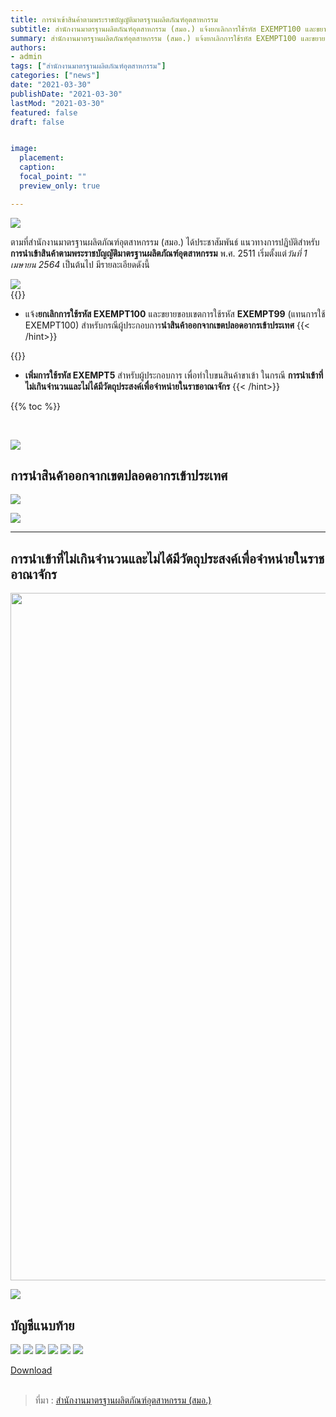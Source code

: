 ```yaml
---
title: การนำเข้าสินค้าตามพระราชบัญญัติมาตรฐานผลิตภัณฑ์อุตสาหกรรม
subtitle: สำนักงานมาตรฐานผลิตภัณฑ์อุตสาหกรรม (สมอ.) แจ้งยกเลิกการใช้รหัส EXEMPT100 และขยายขอบเขตการใช้รหัส EXEMPT99 (แทนการใช้  EXEMPT100)
summary: สำนักงานมาตรฐานผลิตภัณฑ์อุตสาหกรรม (สมอ.) แจ้งยกเลิกการใช้รหัส EXEMPT100 และขยายขอบเขตการใช้รหัส EXEMPT99 (แทนการใช้  EXEMPT100)
authors:
- admin
tags: ["สำนักงานมาตรฐานผลิตภัณฑ์อุตสาหกรรม"]
categories: ["news"]
date: "2021-03-30"
publishDate: "2021-03-30"
lastMod: "2021-03-30"
featured: false
draft: false


image:
  placement: 
  caption: 
  focal_point: ""
  preview_only: true

---
```


![](featured.png)
<br>


ตามที่สำนักงานมาตรฐานผลิตภัณฑ์อุตสาหกรรม (สมอ.) ได้ประชาสัมพันธ์ แนวทางการปฏิบัติสำหรับ **การนำเข้าสินค้าตามพระราชบัญญัติมาตรฐานผลิตภัณฑ์อุตสาหกรรม** พ.ศ. 2511 เริ่มตั้งแต่*วันที่ 1 เมษายน 2564* เป็นต้นไป มีรายละเอียดดังนี้

![](img-01.png)
<br>
{{<hint danger>}}
- แจ้ง**ยกเลิกการใช้รหัส EXEMPT100** และขยายขอบเขตการใช้รหัส **EXEMPT99** (แทนการใช้ EXEMPT100) สำหรับกรณีผู้ประกอบการ**นำสินค้าออกจากเขตปลอดอากรเข้าประเทศ**
{{< /hint>}}

{{<hint success>}}
- **เพิ่มการใช้รหัส EXEMPT5** สำหรับผู้ประกอบการ เพื่อทำใบขนสินค้าขาเข้า ในกรณี **การนำเข้าที่ไม่เกินจำนวนและไม่ได้มีวัตถุประสงค์เพื่อจำหน่ายในราชอาณาจักร**
{{< /hint>}}

{{% toc %}}

<br>

![](./img/docpng_Page1.png)

## การนำสินค้าออกจากเขตปลอดอากรเข้าประเทศ

![](./img/docpng_Page3.png)

![](./img/docpng_Page4.png)

----

## การนำเข้าที่ไม่เกินจำนวนและไม่ได้มีวัตถุประสงค์เพื่อจำหน่ายในราชอาณาจักร

 <img src="img-02.png" width="700" height="1100"/>

![](./img/docpng_Page5.png)


## บัญชีแนบท้าย

![](./img/docpng_Page6.png)
![](./img/docpng_Page7.png)
![](./img/docpng_Page8.png)
![](./img/docpng_Page9.png)
![](./img/docpng_Page10.png)
![](./img/docpng_Page11.png)


<div class="article-tags">
<a class="badge badge-danger" href="./doc.pdf" target="_blank" id="download_files_new">Download </a>
</div>
<br>



> ที่มา : [สำนักงานมาตรฐานผลิตภัณฑ์อุตสาหกรรม (สมอ.)](https://www.tisi.go.th/data/banner/pdf/EXEMPT99-25032564_01042564.pdf)